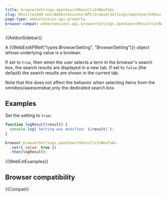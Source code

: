```yaml
---
title: browserSettings.openSearchResultsInNewTabs
slug: Mozilla/Add-ons/WebExtensions/API/browserSettings/openSearchResultsInNewTabs
page-type: webextension-api-property
browser-compat: webextensions.api.browserSettings.openSearchResultsInNewTabs
---
```


{{AddonSidebar}}

A {{WebExtAPIRef("types.BrowserSetting", "BrowserSetting")}} object whose underlying value is a boolean.

If set to `true`, then when the user selects a term in the browser's search box, the search results are displayed in a new tab. If set to `false` (the default) the search results are shown in the current tab.

Note that this does not affect the behavior when selecting items from the omnibox/awesomebar,only the dedicated search box.

## Examples

Set the setting to `true`:

```js
function logResult(result) {
  console.log(`Setting was modified: ${result}`);
}

browser.browserSettings.openSearchResultsInNewTabs
  .set({ value: true })
  .then(logResult);
```

{{WebExtExamples}}

## Browser compatibility

{{Compat}}
